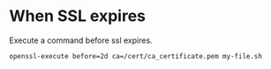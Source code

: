 # When SSL expires

Execute a command before ssl expires.

```bash
openssl-execute before=2d ca=/cert/ca_certificate.pem my-file.sh
```
